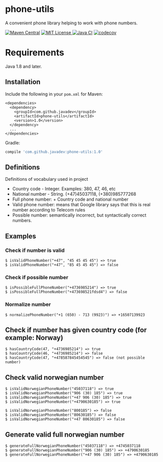 # phone-utils
A convenient phone library helping to work with phone numbers.

[![Maven Central](https://img.shields.io/maven-central/v/com.github.javadev/phone-utils.svg)](http://search.maven.org/#search%7Cga%7C1%7Cg%3A%22com.github.javadev%22%20AND%20a%3A%22phone-utils%22)
[![MIT License](http://img.shields.io/badge/license-MIT-green.svg) ](https://github.com/javadev/phone-utils/blob/master/LICENSE)
[![Java CI](https://github.com/javadev/phone-utils/actions/workflows/maven.yml/badge.svg)](https://github.com/javadev/phone-utils/actions/workflows/maven.yml)
[![codecov](https://codecov.io/github/javadev/phone-utils/graph/badge.svg?token=bvL8ftHG7n)](https://codecov.io/github/javadev/phone-utils)

Requirements
============

Java 1.8 and later.

## Installation

Include the following in your `pom.xml` for Maven:

```
<dependencies>
  <dependency>
    <groupId>com.github.javadev</groupId>
    <artifactId>phone-utils</artifactId>
    <version>1.0</version>
  </dependency>
  ...
</dependencies>
```

Gradle:

```groovy
compile 'com.github.javadev:phone-utils:1.0'
```

## Definitions

Definitions of vocabulary used in project 

* Country code - Integer. Examples: 380, 47, 46, etc
* National number - String. (+47)45037118, (+380)985777268
* Full phone number: + Country code and national number
* Valid phone number: means that Google library says that this is real number according to Telecom rules
* Possible number: semantically incorrect, but syntactically correct numbers. 

## Examples

### Check if number is valid
```
$ isValidPhoneNumber("+47", "45 45 45 45") => true
$ isValidPhoneNumber("+47", "85 45 45 45") => false
```

### Check if possible number
```
$ isPossibleFullPhoneNumber("+4736985214") => true
$ isPossibleFullPhoneNumber("+473698521fdsd4") => false
```

### Normalize number
```
$ normalizePhoneNumber("+1 (650) - 713 (9923)") => +16507139923
```

## Check if number has given country code (for example: Norway)
```
$ hasCountryCode(47, "+4736985214") => true
$ hasCountryCode(46, "+4736985214") => false
$ hasCountryCode(47, "+478587845454545") => false (not possible number)
```

## Check valid norwegian number
```
$ isValidNorwegianPhoneNumber("45037118") => true
$ isValidNorwegianPhoneNumber("906 (30) 185") => true
$ isValidNorwegianPhoneNumber("+47 906 (30) 185") => true
$ isValidNorwegianPhoneNumber("+4790630185") => true
 
$ isValidNorwegianPhoneNumber("800185") => false
$ isValidNorwegianPhoneNumber("80630185") => false
$ isValidNorwegianPhoneNumber("+47 80630185") => false
```

## Generate valid full norwegian number
```
$ generateFullNorwegianPhoneNumber("45037118") => +4745037118
$ generateFullNorwegianPhoneNumber("906 (30) 185") => +4790630185
$ generateFullNorwegianPhoneNumber("+47 906 (30) 185") => +4790630185
```


